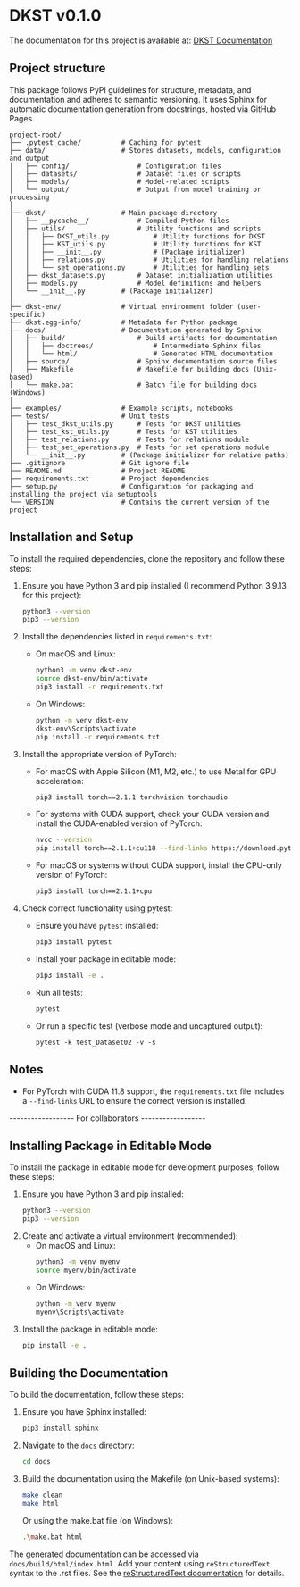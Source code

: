 # DKST v0.1.0
The documentation for this project is available at: [DKST Documentation](https://jlederer1.github.io/DKST/)

## Project structure 
This package follows PyPI guidelines for structure, metadata, and documentation and adheres to semantic versioning.
It uses Sphinx for automatic documentation generation from docstrings, hosted via GitHub Pages.

```
project-root/
├── .pytest_cache/          # Caching for pytest
├── data/                   # Stores datasets, models, configuration and output
│   ├── config/                 # Configuration files
│   ├── datasets/               # Dataset files or scripts
│   ├── models/                 # Model-related scripts
│   └── output/                 # Output from model training or processing
│
├── dkst/                   # Main package directory
│   ├── __pycache__/            # Compiled Python files
│   ├── utils/                  # Utility functions and scripts
│   │   ├── DKST_utils.py           # Utility functions for DKST
│   │   ├── KST_utils.py            # Utility functions for KST
│   │   ├── __init__.py             # (Package initializer)
│   │   ├── relations.py            # Utilities for handling relations
│   │   └── set_operations.py       # Utilities for handling sets
│   ├── dkst_datasets.py        # Dataset initialization utilities
│   ├── models.py               # Model definitions and helpers
│   └── __init__.py         # (Package initializer)
│
├── dkst-env/               # Virtual environment folder (user-specific)
├── dkst.egg-info/          # Metadata for Python package
├── docs/                   # Documentation generated by Sphinx
│   ├── build/                  # Build artifacts for documentation
│   │   ├── doctrees/               # Intermediate Sphinx files
│   │   └── html/                   # Generated HTML documentation
│   ├── source/                 # Sphinx documentation source files
│   ├── Makefile                # Makefile for building docs (Unix-based)
│   └── make.bat                # Batch file for building docs (Windows)
│
├── examples/               # Example scripts, notebooks
├── tests/                  # Unit tests
│   ├── test_dkst_utils.py      # Tests for DKST utilities
│   ├── test_kst_utils.py       # Tests for KST utilities
│   ├── test_relations.py       # Tests for relations module
│   ├── test_set_operations.py  # Tests for set operations module
│   └── __init__.py         # (Package initializer for relative paths)
├── .gitignore              # Git ignore file
├── README.md               # Project README
├── requirements.txt        # Project dependencies
├── setup.py                # Configuration for packaging and installing the project via setuptools
└── VERSION                 # Contains the current version of the project
```

## Installation and Setup
To install the required dependencies, clone the repository and follow these steps:

1. Ensure you have Python 3 and pip installed (I recommend Python 3.9.13 for this project):
    ```sh
    python3 --version
    pip3 --version
    ```

2. Install the dependencies listed in `requirements.txt`:
    - On macOS and Linux:
        ```sh
        python3 -m venv dkst-env
        source dkst-env/bin/activate
        pip3 install -r requirements.txt
        ```
    - On Windows:
        ```sh
        python -m venv dkst-env
        dkst-env\Scripts\activate
        pip install -r requirements.txt
        ```

3. Install the appropriate version of PyTorch:
    - For macOS with Apple Silicon (M1, M2, etc.) to use Metal for GPU acceleration:
        ```sh
        pip3 install torch==2.1.1 torchvision torchaudio
        ```
    - For systems with CUDA support, check your CUDA version and install the CUDA-enabled version of PyTorch:
        ```sh
        nvcc --version
        pip install torch==2.1.1+cu118 --find-links https://download.pytorch.org/whl/torch_stable.html --no-cache-dirs
        ```
    - For macOS or systems without CUDA support, install the CPU-only version of PyTorch:
        ```sh
        pip3 install torch==2.1.1+cpu
        ```

4. Check correct functionality using pytest:
    - Ensure you have `pytest` installed:
        ```sh
        pip3 install pytest
        ```
    - Install your package in editable mode:
        ```sh
        pip3 install -e .
        ```
    - Run all tests:
        ```sh
        pytest
        ```
    - Or run a specific test (verbose mode and uncaptured output):
        ```
        pytest -k test_Dataset02 -v -s
        ```

## Notes

- For PyTorch with CUDA 11.8 support, the `requirements.txt` file includes a `--find-links` URL to ensure the correct version is installed.




------------------ For collaborators ------------------



## Installing Package in Editable Mode

To install the package in editable mode for development purposes, follow these steps:
1. Ensure you have Python 3 and pip installed:
    ```sh
    python3 --version
    pip3 --version
    ```
2. Create and activate a virtual environment (recommended):
    - On macOS and Linux:
        ```sh
        python3 -m venv myenv
        source myenv/bin/activate
        ```
    - On Windows:
        ```sh
        python -m venv myenv
        myenv\Scripts\activate
        ```
3. Install the package in editable mode:
    ```sh
    pip install -e .
    ```

## Building the Documentation

To build the documentation, follow these steps:

1. Ensure you have Sphinx installed:
    ```sh
    pip3 install sphinx
    ```
2. Navigate to the `docs` directory:
    ```sh
    cd docs
    ```
3. Build the documentation using the Makefile (on Unix-based systems):
    ```sh
    make clean
    make html
    ```
   Or using the make.bat file (on Windows):
    ```sh
    .\make.bat html
    ```

The generated documentation can be accessed via `docs/build/html/index.html`.
Add your content using `reStructuredText` syntax to the .rst files. See the
[reStructuredText documentation](https://www.sphinx-doc.org/en/master/usage/restructuredtext/index.html) for details.